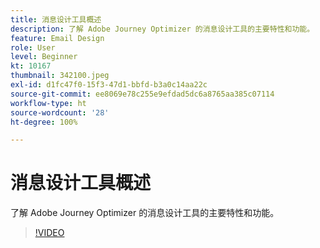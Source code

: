 ```yaml
---
title: 消息设计工具概述
description: 了解 Adobe Journey Optimizer 的消息设计工具的主要特性和功能。
feature: Email Design
role: User
level: Beginner
kt: 10167
thumbnail: 342100.jpeg
exl-id: d1fc47f0-15f3-47d1-bbfd-b3a0c14aa22c
source-git-commit: ee8069e78c255e9efdad5dc6a8765aa385c07114
workflow-type: ht
source-wordcount: '28'
ht-degree: 100%

---
```


# 消息设计工具概述

了解 Adobe Journey Optimizer 的消息设计工具的主要特性和功能。

>[!VIDEO](https://video.tv.adobe.com/v/342100?quality=12&learn=on)
